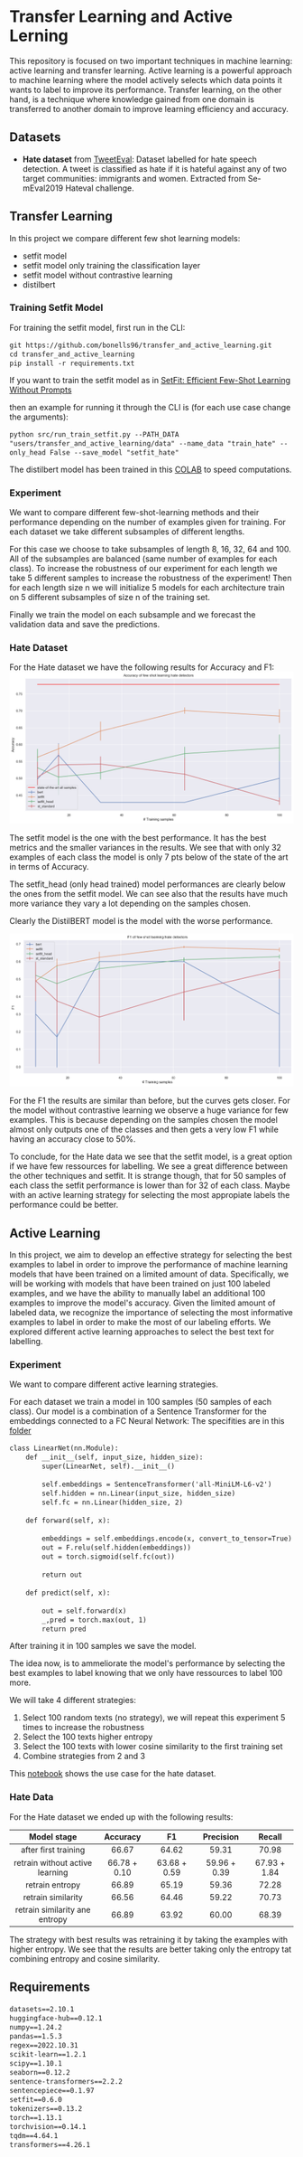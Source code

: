 # Transfer Learning and Active Lerning


This repository is focused on two important techniques in machine learning: active learning and transfer learning. Active learning is a powerful approach to machine learning where the model actively selects which data points it wants to label to improve its performance. Transfer learning, on the other hand, is a technique where knowledge gained from one domain is transferred to another domain to improve learning efficiency and accuracy.


## Datasets 


* **Hate dataset** from [TweetEval](https://arxiv.org/pdf/2010.12421.pdf): Dataset labelled for hate speech detection. A tweet is classified as hate if it is hateful against any of two target communities: immigrants and women. Extracted from Se- mEval2019 Hateval challenge. 



## Transfer Learning

In this project we compare different few shot learning models:

* setfit model
* setfit model only training the classification layer
* setfit model without contrastive learning
* distilbert

### Training Setfit Model

For training the setfit model, first run in the CLI:

````
git https://github.com/bonells96/transfer_and_active_learning.git 
cd transfer_and_active_learning
pip install -r requirements.txt
````

If you want to train the setfit model as in [SetFit: Efficient Few-Shot Learning Without Prompts](https://huggingface.co/blog/setfit)

then an example for running it through the CLI is (for each use case change the arguments):

````
python src/run_train_setfit.py --PATH_DATA "users/transfer_and_active_learning/data" --name_data "train_hate" --only_head False --save_model "setfit_hate"
````

The distilbert model has been trained in this [COLAB](https://colab.research.google.com/drive/1AO23WnNXt1WiUrLBb15Wfq4m-9zSdW9v#scrollTo=i_eOGmq1eoJZ) to speed computations. 

### Experiment

We want to compare different few-shot-learning methods and their performance depending on the number of examples given for training. For each dataset we take different subsamples of different lengths.


For this case we choose to take subsamples of length 8, 16, 32, 64 and 100. All of the subsamples are balanced (same number of examples for each class).
To increase the robustness of our experiment for each length we take 5 different samples to increase the robustness of the experiment!
Then for each length size n we will initialize 5 models for each architecture train on 5 different subsamples of size n of the training set.

Finally we train the model on each subsample and we forecast the validation data and save the predictions.

### Hate Dataset

For the Hate dataset we have the following results for Accuracy and F1:
![](img/ouf1s_tl_hate_v2.png) 

The setfit model is the one with the best performance. It has the best metrics and the smaller variances in the results. We see that with only 32 examples of each class the model is only 7 pts below of the state of the art in terms of Accuracy. 

The setfit_head (only head trained) model performances are clearly below the ones from the setfit model. We can see also that the results have much more variance they vary a lot depending on the samples chosen. 

Clearly the DistilBERT model is the model with the worse performance.

![](img/accs_tl_v1.png)

For the F1 the results are similar than before, but the curves gets closer. For the model without contrastive learning we observe a huge variance for few examples. This is because depending on the samples chosen the model almost only outputs one of the classes and then gets a very low F1 while having an accuracy close to 50%.

To conclude, for the Hate data we see that the setfit model, is a great option if we have few ressources for labelling. We see a great difference between the other techniques and setfit. It is strange though, that for 50 samples of each class the setfit performance is lower than for 32 of each class. Maybe with an active learning strategy for selecting the most appropiate labels the performance could be better.

## Active Learning

In this project, we aim to develop an effective strategy for selecting the best examples to label in order to improve the performance of machine learning models that have been trained on a limited amount of data. Specifically, we will be working with models that have been trained on just 100 labeled examples, and we have the ability to manually label an additional 100 examples to improve the model's accuracy. Given the limited amount of labeled data, we recognize the importance of selecting the most informative examples to label in order to make the most of our labeling efforts. We  explored different active learning approaches to select the best text for labelling.

### Experiment

We want to compare different active learning strategies.

For each dataset we train a model in 100 samples (50 samples of each class). Our model is a combination of a Sentence Transformer for the embeddings connected to a FC Neural Network:
The specifities are in this [folder](src/model.py)

````
class LinearNet(nn.Module):
    def __init__(self, input_size, hidden_size):
        super(LinearNet, self).__init__()

        self.embeddings = SentenceTransformer('all-MiniLM-L6-v2')
        self.hidden = nn.Linear(input_size, hidden_size)
        self.fc = nn.Linear(hidden_size, 2)

    def forward(self, x):
        
        embeddings = self.embeddings.encode(x, convert_to_tensor=True)
        out = F.relu(self.hidden(embeddings))
        out = torch.sigmoid(self.fc(out))

        return out
    
    def predict(self, x):
        
        out = self.forward(x)
        _,pred = torch.max(out, 1)
        return pred 

````

After training it in 100 samples we save the model.

The idea now, is to ammeliorate the model's performance by selecting the best examples to label knowing that we only have ressources to label 100 more.

We will take 4 different strategies:

1. Select 100 random texts (no strategy), we will repeat this experiment 5 times to increase the robustness
2. Select the 100 texts higher entropy
3. Select the 100 texts with lower cosine similarity to the first training set
4. Combine strategies from 2 and 3

This [notebook](/active_learning.ipynb) shows the use case for the hate dataset.

### Hate Data

For the Hate dataset we ended up with the following results:

|Model stage|Accuracy|F1|Precision|Recall|
|:---:|:---:|:---:|:---:|:---:|
|after first training|66.67|64.62|59.31|70.98|
|retrain without active learning|66.78 + 0.10|63.68 + 0.59|                                         59.96 + 0.39|67.93 + 1.84|
|retrain entropy|66.89|65.19|59.36|72.28|
|retrain similarity|66.56|64.46|59.22|70.73|
|retrain similarity ane entropy|66.89|63.92|60.00|68.39|

The strategy with best results was retraining it by taking the examples with higher entropy. We see that the results are better taking only the entropy tat combining entropy and cosine similarity. 


## Requirements

````
datasets==2.10.1
huggingface-hub==0.12.1
numpy==1.24.2
pandas==1.5.3
regex==2022.10.31
scikit-learn==1.2.1
scipy==1.10.1
seaborn==0.12.2
sentence-transformers==2.2.2
sentencepiece==0.1.97
setfit==0.6.0
tokenizers==0.13.2
torch==1.13.1
torchvision==0.14.1
tqdm==4.64.1
transformers==4.26.1
````